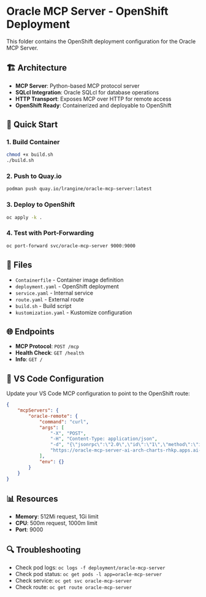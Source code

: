 # Oracle MCP Server - OpenShift Deployment

This folder contains the OpenShift deployment configuration for the Oracle MCP Server.

## 🏗️ **Architecture**

- **MCP Server**: Python-based MCP protocol server
- **SQLcl Integration**: Oracle SQLcl for database operations
- **HTTP Transport**: Exposes MCP over HTTP for remote access
- **OpenShift Ready**: Containerized and deployable to OpenShift

## 🚀 **Quick Start**

### 1. Build Container
```bash
chmod +x build.sh
./build.sh
```

### 2. Push to Quay.io
```bash
podman push quay.io/lrangine/oracle-mcp-server:latest
```

### 3. Deploy to OpenShift
```bash
oc apply -k .
```

### 4. Test with Port-Forwarding
```bash
oc port-forward svc/oracle-mcp-server 9000:9000
```

## 📁 **Files**

- `Containerfile` - Container image definition
- `deployment.yaml` - OpenShift deployment
- `service.yaml` - Internal service
- `route.yaml` - External route
- `build.sh` - Build script
- `kustomization.yaml` - Kustomize configuration

## 🌐 **Endpoints**

- **MCP Protocol**: `POST /mcp`
- **Health Check**: `GET /health`
- **Info**: `GET /`

## 🔧 **VS Code Configuration**

Update your VS Code MCP configuration to point to the OpenShift route:

```json
{
    "mcpServers": {
        "oracle-remote": {
            "command": "curl",
            "args": [
                "-X", "POST",
                "-H", "Content-Type: application/json",
                "-d", "{\"jsonrpc\":\"2.0\",\"id\":\"1\",\"method\":\"initialize\",\"params\":{}}",
                "https://oracle-mcp-server-ai-arch-charts-rhkp.apps.ai-dev02.kni.syseng.devcluster.openshift.com/mcp"
            ],
            "env": {}
        }
    }
}
```

## 📊 **Resources**

- **Memory**: 512Mi request, 1Gi limit
- **CPU**: 500m request, 1000m limit
- **Port**: 9000

## 🔍 **Troubleshooting**

- Check pod logs: `oc logs -f deployment/oracle-mcp-server`
- Check pod status: `oc get pods -l app=oracle-mcp-server`
- Check service: `oc get svc oracle-mcp-server`
- Check route: `oc get route oracle-mcp-server`
